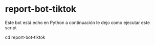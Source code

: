 # report-bot-tiktok
Este bot está echo en Python a continuación le dejo como ejecutar este script
         


cd report-bot-tiktok
